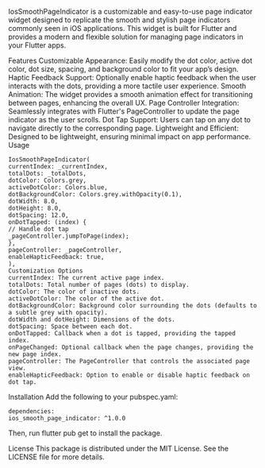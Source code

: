 IosSmoothPageIndicator is a customizable and easy-to-use page indicator widget designed to replicate the smooth and stylish page indicators commonly seen in iOS applications. This widget is built for Flutter and provides a modern and flexible solution for managing page indicators in your Flutter apps.

Features
Customizable Appearance: Easily modify the dot color, active dot color, dot size, spacing, and background color to fit your app’s design.
Haptic Feedback Support: Optionally enable haptic feedback when the user interacts with the dots, providing a more tactile user experience.
Smooth Animation: The widget provides a smooth animation effect for transitioning between pages, enhancing the overall UX.
Page Controller Integration: Seamlessly integrates with Flutter's PageController to update the page indicator as the user scrolls.
Dot Tap Support: Users can tap on any dot to navigate directly to the corresponding page.
Lightweight and Efficient: Designed to be lightweight, ensuring minimal impact on app performance.
Usage
````
IosSmoothPageIndicator(
currentIndex: _currentIndex,
totalDots: _totalDots,
dotColor: Colors.grey,
activeDotColor: Colors.blue,
dotBackgroundColor: Colors.grey.withOpacity(0.1),
dotWidth: 8.0,
dotHeight: 8.0,
dotSpacing: 12.0,
onDotTapped: (index) {
// Handle dot tap
_pageController.jumpToPage(index);
},
pageController: _pageController,
enableHapticFeedback: true,
),
Customization Options
currentIndex: The current active page index.
totalDots: Total number of pages (dots) to display.
dotColor: The color of inactive dots.
activeDotColor: The color of the active dot.
dotBackgroundColor: Background color surrounding the dots (defaults to a subtle grey with opacity).
dotWidth and dotHeight: Dimensions of the dots.
dotSpacing: Space between each dot.
onDotTapped: Callback when a dot is tapped, providing the tapped index.
onPageChanged: Optional callback when the page changes, providing the new page index.
pageController: The PageController that controls the associated page view.
enableHapticFeedback: Option to enable or disable haptic feedback on dot tap.
````
Installation
Add the following to your pubspec.yaml:

````
dependencies:
ios_smooth_page_indicator: ^1.0.0
````
Then, run flutter pub get to install the package.

License
This package is distributed under the MIT License. See the LICENSE file for more details.
